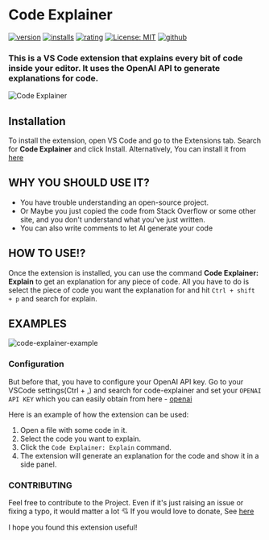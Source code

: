 # Code Explainer


[![version](https://img.shields.io/visual-studio-marketplace/v/SadeedPV.code-explainer)](https://marketplace.visualstudio.com/items?itemName=SadeedPV.code-explainer)
[![installs](https://img.shields.io/visual-studio-marketplace/i/SadeedPV.code-explainer)](https://marketplace.visualstudio.com/items?itemName=SadeedPV.code-explainer)
[![rating](https://img.shields.io/visual-studio-marketplace/r/SadeedPV.code-explainer)](https://marketplace.visualstudio.com/items?itemName=SadeedPV.code-explainer)
[![License: MIT](https://img.shields.io/badge/License-MIT-yellow.svg)](https://opensource.org/licenses/MIT)
[![github](https://img.shields.io/badge/github-green)](https://github.com/Sadeedpv/codeExplainer)



### This is a VS Code extension that explains every bit of code inside your editor. It uses the OpenAI API to generate explanations for code.

![Code Explainer](https://github.com/Sadeedpv/codeExplainer/blob/main/assets/code-explainer-logo.png?raw=true)

## Installation

To install the extension, open VS Code and go to the Extensions tab. Search for **Code Explainer** and click Install. Alternatively, You can install it from [here](https://marketplace.visualstudio.com/items?itemName=SadeedPV.code-explainer)

## WHY YOU SHOULD USE IT?

- You have trouble understanding an open-source project.
- Or Maybe you just copied the code from Stack Overflow or some other site, and you don't understand what you've just written.
- You can also write comments to let AI generate your code

## HOW TO USE!?

Once the extension is installed, you can use the command **Code Explainer: Explain** to get an explanation for any piece of code.
All you have to do is select the piece of code you want the explanation for and hit `Ctrl + shift + p` and search for explain.

## EXAMPLES

![code-explainer-example](https://github.com/Sadeedpv/codeExplainer/blob/main/assets/vscode.gif?raw=true)

### Configuration

But before that, you have to configure your OpenAI API key. Go to your VSCode settings(Ctrl + ,) and search for code-explainer and set your `OPENAI API KEY` which you can easily obtain from here - [openai](https://platform.openai.com/account/api-keys)

Here is an example of how the extension can be used:

1. Open a file with some code in it.
2. Select the code you want to explain.
3. Click the `Code Explainer: Explain` command.
4. The extension will generate an explanation for the code and show it in a side panel.

### CONTRIBUTING

Feel free to contribute to the Project. Even if it's just raising an issue or fixing a typo, it would matter a lot 💘
If you would love to donate, See [here](https://www.patreon.com/SadeedPV)

I hope you found this extension useful!